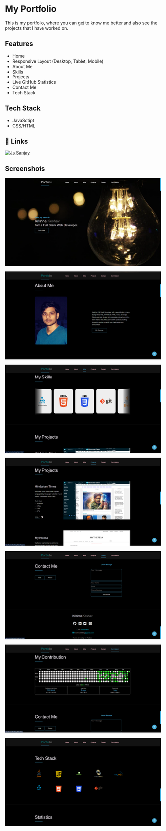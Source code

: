 # My Portfolio

This is my portfolio, where you can get to know me better and also see the projects that I have worked on.


## Features

- Home
- Responsive Layout (Desktop, Tablet, Mobile)
- About Me
- Skills
- Projects
- Live GitHub Statistics
- Contact Me
- Tech Stack


## Tech Stack

- JavaSctipt
- CSS/HTML


## 🔗 Links
[![Js Sanjay](https://img.shields.io/badge/Krishna_Keshav-000?style=for-the-badge&logo=ko-fi&logoColor=gold)](https://KeshavCh0udhary.github.io/)


## Screenshots

![App Screenshot](./img/s1.png)

![App Screenshot](./img/s2.png)

![App Screenshot](./img/s3.png)

![App Screenshot](./img/s4.png)

![App Screenshot](./img/s5.png)

![App Screenshot](./img/s6.png)

![App Screenshot](./img/s7.png)
